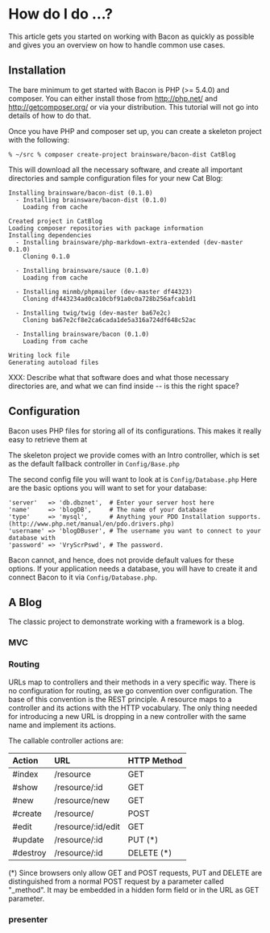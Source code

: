 # How do I do ...?

This article gets you started on working with Bacon as quickly as possible and gives you an overview on how to handle common use cases.

## Installation

The bare minimum to get started with Bacon is PHP (>= 5.4.0) and composer. You can either install those from http://php.net/ and http://getcomposer.org/ or via your distribution.
This tutorial will not go into details of how to do that.

Once you have PHP and composer set up, you can create a skeleton project with the following:

```
% ~/src % composer create-project brainsware/bacon-dist CatBlog
```

This will download all the necessary software, and create all important directories and sample configuration files for your new Cat Blog:

```
Installing brainsware/bacon-dist (0.1.0)
  - Installing brainsware/bacon-dist (0.1.0)
    Loading from cache

Created project in CatBlog
Loading composer repositories with package information
Installing dependencies
  - Installing brainsware/php-markdown-extra-extended (dev-master 0.1.0)
    Cloning 0.1.0

  - Installing brainsware/sauce (0.1.0)
    Loading from cache

  - Installing minmb/phpmailer (dev-master df44323)
    Cloning df443234ad0ca10cbf91a0c0a728b256afcab1d1

  - Installing twig/twig (dev-master ba67e2c)
    Cloning ba67e2cf8e2ca6cada1de5a316a724df648c52ac

  - Installing brainsware/bacon (0.1.0)
    Loading from cache

Writing lock file
Generating autoload files
```

XXX: Describe what that software does and what those necessary directories are, and what we can find inside -- is this the right space?

## Configuration

Bacon uses PHP files for storing all of its configurations. This makes it really easy to retrieve them at 

The skeleton project we provide comes with an Intro controller, which is set as the default fallback controller in `Config/Base.php`

The second config file you will want to look at is `Config/Database.php`
Here are the basic options you will want to set for your database:

```
'server'   => 'db.dbznet',  # Enter your server host here
'name'     => 'blogDB',     # The name of your database
'type'     => 'mysql',      # Anything your PDO Installation supports. (http://www.php.net/manual/en/pdo.drivers.php)
'username' => 'blogDBuser', # The username you want to connect to your database with
'password' => 'VryScrPswd', # The password.
```

Bacon cannot, and hence, does not provide default values for these options. If your application
needs a database, you will have to create it and connect Bacon to it via `Config/Database.php`.

## A Blog

The classic project to demonstrate working with a framework is a blog.

### MVC



### Routing

URLs map to controllers and their methods in a very specific way. There is no configuration for routing, as we go convention over configuration.
The base of this convention is the REST principle. A resource maps to a controller and its actions with the HTTP vocabulary. The only thing needed
for introducing a new URL is dropping in a new controller with the same name and implement its actions.

The callable controller actions are:

| Action   | URL                | HTTP Method |
|:---------|:-------------------|:------------|
| #index   | /resource          | GET         |
| #show    | /resource/:id      | GET         |
| #new     | /resource/new      | GET         |
| #create  | /resource/         | POST        |
| #edit    | /resource/:id/edit | GET         |
| #update  | /resource/:id      | PUT (*)     |
| #destroy | /resource/:id      | DELETE (*)  |

 (*) Since browsers only allow GET and POST requests, PUT and DELETE are
 distinguished from a normal POST request by a parameter called "_method".
 It may be embedded in a hidden form field or in the URL as GET parameter.

### presenter


